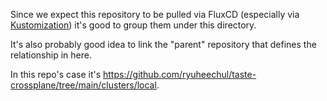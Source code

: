 Since we expect this repository to be pulled via FluxCD (especially via [Kustomization](https://fluxcd.io/docs/components/kustomize/kustomization/)) it's good to group them under this directory.

It's also probably good idea to link the "parent" repository that defines the relationship in here.

In this repo's case it's https://github.com/ryuheechul/taste-crossplane/tree/main/clusters/local.
